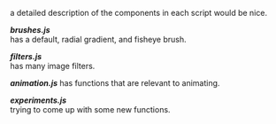 a detailed description of the components in each script would be nice.    
     
***brushes.js***    
has a default, radial gradient, and fisheye brush.    
    
***filters.js***    
has many image filters.    
        
***animation.js***
has functions that are relevant to animating.
        
***experiments.js***    
trying to come up with some new functions.    
